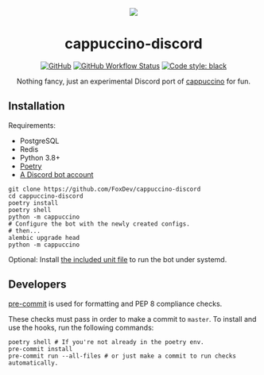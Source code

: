 <p align="center">
<img src="cappuccino/resources/logo.png">
</p>

<h1 align="center">cappuccino-discord</h1>

<p align="center">
<a href="LICENSE"><img src="https://img.shields.io/github/license/FoxDev/cappuccino-discord?style=flat-square" alt="GitHub"></a>
<a href="https://github.com/FoxDev/cappuccino-discord/actions"><img src="https://img.shields.io/github/workflow/status/FoxDev/cappuccino-discord/ci?style=flat-square" alt="GitHub Workflow Status"></a>
<a href="https://github.com/psf/black"><img src="https://img.shields.io/badge/code%20style-black-000000.svg?style=flat-square" alt="Code style: black"></a>
</p>

<p align="center">
Nothing fancy, just an experimental Discord port of <a href="https://github.com/FoxDev/cappuccino">cappuccino</a> for fun.
</p>

## Installation

Requirements:
* PostgreSQL
* Redis
* Python 3.8+
* [Poetry](https://python-poetry.org)
* [A Discord bot account](https://discordpy.readthedocs.io/en/latest/discord.html)

```shell script
git clone https://github.com/FoxDev/cappuccino-discord
cd cappuccino-discord
poetry install
poetry shell
python -m cappuccino
# Configure the bot with the newly created configs.
# then...
alembic upgrade head
python -m cappuccino
```

Optional: Install [the included unit file](cappuccino/resources/cappuccino-discord.service) to run the bot under systemd.

## Developers
[pre-commit](https://pre-commit.com/) is used for formatting and PEP 8 compliance checks.

These checks must pass in order to make a commit to `master`. To install and use the hooks, run the following commands:

```shell script
poetry shell # If you're not already in the poetry env.
pre-commit install
pre-commit run --all-files # or just make a commit to run checks automatically.
```
